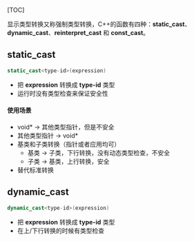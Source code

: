 [TOC]

显示类型转换又称强制类型转换，C++的函数有四种：**static_cast**、**dynamic_cast**、**reinterpret_cast** 和 **const_cast**。

## static_cast

```c++
static_cast<type-id>(expression)
```

- 把 **expression** 转换成 **type-id** 类型
- 运行时没有类型检查来保证安全性

#### 使用场景

- void* -> 其他类型指针，但是不安全
- 其他类型指针 -> void*
- 基类和子类转换（指针或者应用均可）
  - 基类 -> 子类，下行转换，没有动态类型检查，不安全
  - 子类 -> 基类，上行转换，安全
- 替代标准转换

## dynamic_cast

```c++
dynamic_cast<type-id>(expression)
```

- 把 **expression** 转换成 **type-id** 类型
- 在上/下行转换的时候有类型检查


